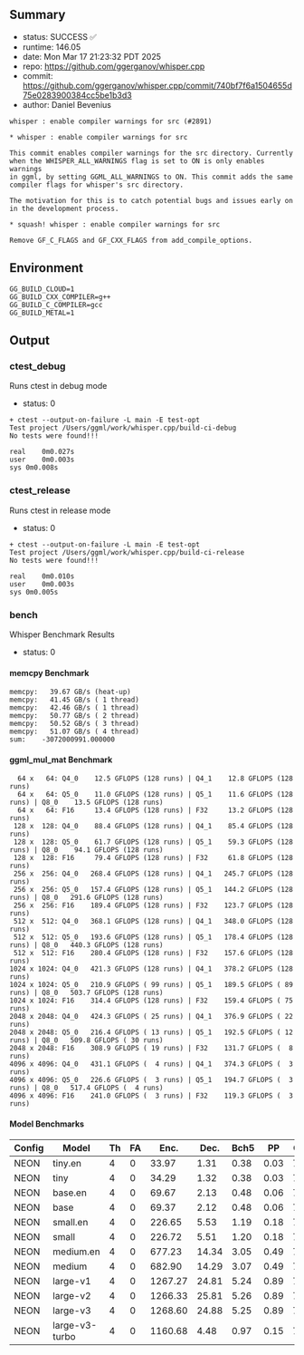 ## Summary

- status:  SUCCESS ✅
- runtime: 146.05
- date:    Mon Mar 17 21:23:32 PDT 2025
- repo:    https://github.com/ggerganov/whisper.cpp
- commit:  https://github.com/ggerganov/whisper.cpp/commit/740bf7f6a1504655d75e0283900384cc5be1b3d3
- author:  Daniel Bevenius
```
whisper : enable compiler warnings for src (#2891)

* whisper : enable compiler warnings for src

This commit enables compiler warnings for the src directory. Currently
when the WHISPER_ALL_WARNINGS flag is set to ON is only enables warnings
in ggml, by setting GGML_ALL_WARNINGS to ON. This commit adds the same
compiler flags for whisper's src directory.

The motivation for this is to catch potential bugs and issues early on
in the development process.

* squash! whisper : enable compiler warnings for src

Remove GF_C_FLAGS and GF_CXX_FLAGS from add_compile_options.
```

## Environment

```
GG_BUILD_CLOUD=1
GG_BUILD_CXX_COMPILER=g++
GG_BUILD_C_COMPILER=gcc
GG_BUILD_METAL=1
```

## Output

### ctest_debug

Runs ctest in debug mode
- status: 0
```
+ ctest --output-on-failure -L main -E test-opt
Test project /Users/ggml/work/whisper.cpp/build-ci-debug
No tests were found!!!

real	0m0.027s
user	0m0.003s
sys	0m0.008s
```
### ctest_release

Runs ctest in release mode
- status: 0
```
+ ctest --output-on-failure -L main -E test-opt
Test project /Users/ggml/work/whisper.cpp/build-ci-release
No tests were found!!!

real	0m0.010s
user	0m0.003s
sys	0m0.005s
```
### bench

Whisper Benchmark Results
- status: 0
#### memcpy Benchmark

```
memcpy:   39.67 GB/s (heat-up)
memcpy:   41.45 GB/s ( 1 thread)
memcpy:   42.46 GB/s ( 1 thread)
memcpy:   50.77 GB/s ( 2 thread)
memcpy:   50.52 GB/s ( 3 thread)
memcpy:   51.07 GB/s ( 4 thread)
sum:    -3072000991.000000
```

#### ggml_mul_mat Benchmark

```
  64 x   64: Q4_0    12.5 GFLOPS (128 runs) | Q4_1    12.8 GFLOPS (128 runs)
  64 x   64: Q5_0    11.0 GFLOPS (128 runs) | Q5_1    11.6 GFLOPS (128 runs) | Q8_0    13.5 GFLOPS (128 runs)
  64 x   64: F16     13.4 GFLOPS (128 runs) | F32     13.2 GFLOPS (128 runs)
 128 x  128: Q4_0    88.4 GFLOPS (128 runs) | Q4_1    85.4 GFLOPS (128 runs)
 128 x  128: Q5_0    61.7 GFLOPS (128 runs) | Q5_1    59.3 GFLOPS (128 runs) | Q8_0    94.1 GFLOPS (128 runs)
 128 x  128: F16     79.4 GFLOPS (128 runs) | F32     61.8 GFLOPS (128 runs)
 256 x  256: Q4_0   268.4 GFLOPS (128 runs) | Q4_1   245.7 GFLOPS (128 runs)
 256 x  256: Q5_0   157.4 GFLOPS (128 runs) | Q5_1   144.2 GFLOPS (128 runs) | Q8_0   291.6 GFLOPS (128 runs)
 256 x  256: F16    189.4 GFLOPS (128 runs) | F32    123.7 GFLOPS (128 runs)
 512 x  512: Q4_0   368.1 GFLOPS (128 runs) | Q4_1   348.0 GFLOPS (128 runs)
 512 x  512: Q5_0   193.6 GFLOPS (128 runs) | Q5_1   178.4 GFLOPS (128 runs) | Q8_0   440.3 GFLOPS (128 runs)
 512 x  512: F16    280.4 GFLOPS (128 runs) | F32    157.6 GFLOPS (128 runs)
1024 x 1024: Q4_0   421.3 GFLOPS (128 runs) | Q4_1   378.2 GFLOPS (128 runs)
1024 x 1024: Q5_0   210.9 GFLOPS ( 99 runs) | Q5_1   189.5 GFLOPS ( 89 runs) | Q8_0   503.7 GFLOPS (128 runs)
1024 x 1024: F16    314.4 GFLOPS (128 runs) | F32    159.4 GFLOPS ( 75 runs)
2048 x 2048: Q4_0   424.3 GFLOPS ( 25 runs) | Q4_1   376.9 GFLOPS ( 22 runs)
2048 x 2048: Q5_0   216.4 GFLOPS ( 13 runs) | Q5_1   192.5 GFLOPS ( 12 runs) | Q8_0   509.8 GFLOPS ( 30 runs)
2048 x 2048: F16    308.9 GFLOPS ( 19 runs) | F32    131.7 GFLOPS (  8 runs)
4096 x 4096: Q4_0   431.1 GFLOPS (  4 runs) | Q4_1   374.3 GFLOPS (  3 runs)
4096 x 4096: Q5_0   226.6 GFLOPS (  3 runs) | Q5_1   194.7 GFLOPS (  3 runs) | Q8_0   517.4 GFLOPS (  4 runs)
4096 x 4096: F16    241.0 GFLOPS (  3 runs) | F32    119.3 GFLOPS (  3 runs)
```

#### Model Benchmarks

|           Config |         Model |  Th |  FA |    Enc. |    Dec. |    Bch5 |      PP |  Commit |
|              --- |           --- | --- | --- |     --- |     --- |     --- |     --- |     --- |
|             NEON |       tiny.en |   4 |   0 |   33.97 |    1.31 |    0.38 |    0.03 | 740bf7f |
|             NEON |          tiny |   4 |   0 |   34.29 |    1.32 |    0.38 |    0.03 | 740bf7f |
|             NEON |       base.en |   4 |   0 |   69.67 |    2.13 |    0.48 |    0.06 | 740bf7f |
|             NEON |          base |   4 |   0 |   69.37 |    2.12 |    0.48 |    0.06 | 740bf7f |
|             NEON |      small.en |   4 |   0 |  226.65 |    5.53 |    1.19 |    0.18 | 740bf7f |
|             NEON |         small |   4 |   0 |  226.72 |    5.51 |    1.20 |    0.18 | 740bf7f |
|             NEON |     medium.en |   4 |   0 |  677.23 |   14.34 |    3.05 |    0.49 | 740bf7f |
|             NEON |        medium |   4 |   0 |  682.90 |   14.29 |    3.07 |    0.49 | 740bf7f |
|             NEON |      large-v1 |   4 |   0 | 1267.27 |   24.81 |    5.24 |    0.89 | 740bf7f |
|             NEON |      large-v2 |   4 |   0 | 1266.33 |   25.81 |    5.26 |    0.89 | 740bf7f |
|             NEON |      large-v3 |   4 |   0 | 1268.60 |   24.88 |    5.25 |    0.89 | 740bf7f |
|             NEON | large-v3-turbo |   4 |   0 | 1160.68 |    4.48 |    0.97 |    0.15 | 740bf7f |

